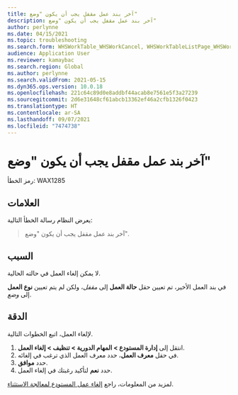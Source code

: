 ```yaml
---
title: آخر بند عمل مقفل يجب أن يكون "وضع"
description: آخر بند عمل مقفل يجب أن يكون "وضع"
author: perlynne
ms.date: 04/15/2021
ms.topic: troubleshooting
ms.search.form: WHSWorkTable_WHSWorkCancel, WHSWorkTableListPage_WHSWorkCancel
audience: Application User
ms.reviewer: kamaybac
ms.search.region: Global
ms.author: perlynne
ms.search.validFrom: 2021-05-15
ms.dyn365.ops.version: 10.0.18
ms.openlocfilehash: 221c64c89d0e8addbf44acab8e7561e5f3a27239
ms.sourcegitcommit: 2d6e31648cf61abcb13362ef46a2cfb1326f0423
ms.translationtype: HT
ms.contentlocale: ar-SA
ms.lasthandoff: 09/07/2021
ms.locfileid: "7474738"
---
```

# <a name="the-last-closed-work-line-must-be-a-put"></a>آخر بند عمل مقفل يجب أن يكون "وضع"

رمز الخطأ: WAX1285

## <a name="symptoms"></a>العلامات

يعرض النظام رسالة الخطأ التالية:

> آخر بند عمل مقفل يجب أن يكون "وضع".

## <a name="cause"></a>السبب

لا يمكن إلغاء العمل في حالته الحالية.

في بند العمل الأخير، تم تعيين حقل **حالة العمل** إلى *مقفل*، ولكن لم يتم تعيين **نوع العمل** إلى *وضع*.

## <a name="resolution"></a>الدقة

لإلغاء العمل، اتبع الخطوات التالية.

1. انتقل إلى **إدارة المستودع \> المهام الدورية \> تنظيف \> إلغاء العمل**.
1. في حقل **معرف العمل**، حدد معرف العمل الذي ترغب في إلغائه.
1. حدد **موافق**.
1. حدد **نعم** لتأكيد رغبتك في إلغاء العمل.

لمزيد من المعلومات، راجع [إلغاء عمل المستودع لمعالجة الاستثناء](../../warehousing/cancel-warehouse-work.md).
